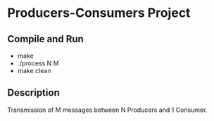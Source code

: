 # Producers-Consumers Project

## Compile and Run
* make
* ./process N M
* make clean

## Description
Transmission of M messages between N Producers and 1 Consumer.
